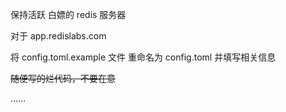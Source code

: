 保持活跃 白嫖的 redis 服务器

对于 app.redislabs.com

将 config.toml.example 文件 重命名为 config.toml 并填写相关信息

~~随便写的烂代码，不要在意~~

……